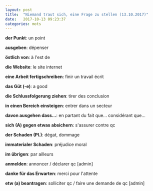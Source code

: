 ```yaml
---
layout: post
title:  "Niemand traut sich, eine Frage zu stellen (13.10.2017)"
date:   2017-10-13 09:23:37
categories: mots
---
```


**der Punkt**: un point
 
**ausgeben**: dépenser
 
**östlich von**: à l'est de
 
**die Website**: le site internet
 
**eine Arbeit fertigschreiben**: finir un travail écrit
 
**das Güt (-e)**: a good
 
**die Schlussfolgerung ziehen**: tirer des conclusion
 
**in einen Bereich einsteigen**: entrer dans un secteur
 
**davon ausgehen dass...**: en partant du fait que... considérant que...
 
**sich (A) gegen etwas absichern**: s'assurer contre qc
 
**der Schaden (Pl.)**: dégat, dommage
 
**immaterialer Schaden**: préjudice moral
 
**im übrigen**: par ailleurs
 
**anmelden**: annoncer / déclarer qc [admin]
 
**danke für das Erwarten**: merci pour l'attente
 
**etw (a) beantragen**: solliciter qc / faire une demande de qc [admin]
